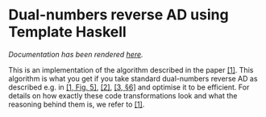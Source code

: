 # Dual-numbers reverse AD using Template Haskell

*Documentation has been rendered [here][docrender].*

This is an implementation of the algorithm described in the paper
[\[1\]][1]. This algorithm is what you get if you take standard
dual-numbers reverse AD as described e.g. in [\[1, Fig. 5\]][1], [\[2\]][2],
[\[3, §6\]][3] and optimise it to be efficient. For details on how exactly
these code transformations look and what the reasoning behind them is, we refer
to [\[1\]][1].


[1]: https://arxiv.org/pdf/2205.11368.pdf
[2]: https://arxiv.org/pdf/1909.13768.pdf
[3]: https://arxiv.org/pdf/2001.02209.pdf
[docrender]: https://tomsmeding.com/f/ad-dualrev-th-docs/Language-Haskell-ReverseAD-TH.html
